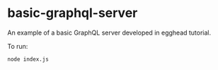 # basic-graphql-server

An example of a basic GraphQL server developed in egghead tutorial.

To run:
```
node index.js
```
